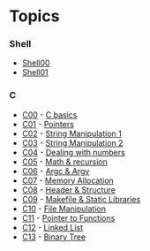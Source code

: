 # Topics

### Shell
- [Shell00](https://github.com/achrafelkhnissi/1337/blob/master/Piscine-2021/DAYS/Shell00/README.md)
- [Shell01](https://github.com/achrafelkhnissi/1337/blob/master/Piscine-2021/DAYS/Shell01/README.md)
### C
- [C00]() - [C basics](https://github.com/achrafelkhnissi/1337/blob/master/Piscine-2021/DAYS/C00/README.md)
- [C01]() - [Pointers](https://github.com/achrafelkhnissi/1337/blob/master/Piscine-2021/DAYS/C01/README.md)
- [C02]() - [String Manipulation 1](https://github.com/achrafelkhnissi/1337/blob/master/Piscine-2021/DAYS/C02/README.md)
- [C03]() - [String Manipulation 2](https://github.com/achrafelkhnissi/1337/blob/master/Piscine-2021/DAYS/C03/README.md)
- [C04]() - [Dealing with numbers](https://github.com/achrafelkhnissi/1337/blob/master/Piscine-2021/DAYS/C04/README.md)
- [C05]() - [Math & recursion](https://github.com/achrafelkhnissi/1337/blob/master/Piscine-2021/DAYS/C05/README.md)
- [C06]() - [Argc & Argv](https://github.com/achrafelkhnissi/1337/blob/master/Piscine-2021/DAYS/C06/README.md)
- [C07]() - [Memory Allocation](https://github.com/achrafelkhnissi/1337/blob/master/Piscine-2021/DAYS/C07/README.md)
- [C08]() - [Header & Structure](https://github.com/achrafelkhnissi/1337/blob/master/Piscine-2021/DAYS/C08/README.md)
- [C09]() - [Makefile & Static Libraries](https://github.com/achrafelkhnissi/1337/blob/master/Piscine-2021/DAYS/C09/README.md)
- [C10]() - [File Manipulation](https://github.com/achrafelkhnissi/1337/blob/master/Piscine-2021/DAYS/C10/README.md)
- [C11]() - [Pointer to Functions](https://github.com/achrafelkhnissi/1337/blob/master/Piscine-2021/DAYS/C11/README.md)
- [C12]() - [Linked List](https://github.com/achrafelkhnissi/1337/blob/master/Piscine-2021/DAYS/C12/README.md)
- [C13]() - [Binary Tree](https://github.com/achrafelkhnissi/1337/blob/master/Piscine-2021/DAYS/C13/README.md)
